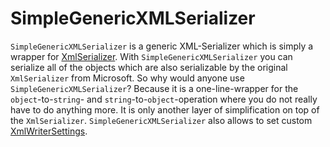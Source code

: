 # SimpleGenericXMLSerializer

`SimpleGenericXMLSerializer` is a generic XML-Serializer which is simply a wrapper for [XmlSerializer](https://docs.microsoft.com/en-us/dotnet/api/system.xml.serialization.xmlserializer). With `SimpleGenericXMLSerializer` you can serialize all of the objects which are also serializable by the original `XmlSerializer` from Microsoft. So why would anyone use `SimpleGenericXMLSerializer`? Because it is a one-line-wrapper for the `object`-to-`string`- and `string`-to-`object`-operation where you do not really have to do anything more. It is only another layer of simplification on top of the `XmlSerializer`. `SimpleGenericXMLSerializer` also allows to set custom [XmlWriterSettings](https://docs.microsoft.com/en-us/dotnet/api/system.xml.xmlwritersettings).